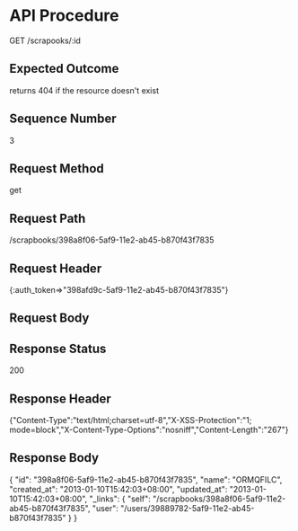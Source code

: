 # API Procedure
GET /scrapooks/:id
## Expected Outcome
returns 404 if the resource doesn't exist
## Sequence Number
3
## Request Method
get
## Request Path
/scrapbooks/398a8f06-5af9-11e2-ab45-b870f43f7835
## Request Header
{:auth_token=>"398afd9c-5af9-11e2-ab45-b870f43f7835"}
## Request Body


## Response Status
200
## Response Header
{"Content-Type":"text/html;charset=utf-8","X-XSS-Protection":"1; mode=block","X-Content-Type-Options":"nosniff","Content-Length":"267"}

## Response Body
{
  "id": "398a8f06-5af9-11e2-ab45-b870f43f7835",
  "name": "ORMQFILC",
  "created_at": "2013-01-10T15:42:03+08:00",
  "updated_at": "2013-01-10T15:42:03+08:00",
  "_links": {
    "self": "/scrapbooks/398a8f06-5af9-11e2-ab45-b870f43f7835",
    "user": "/users/39889782-5af9-11e2-ab45-b870f43f7835"
  }
}

